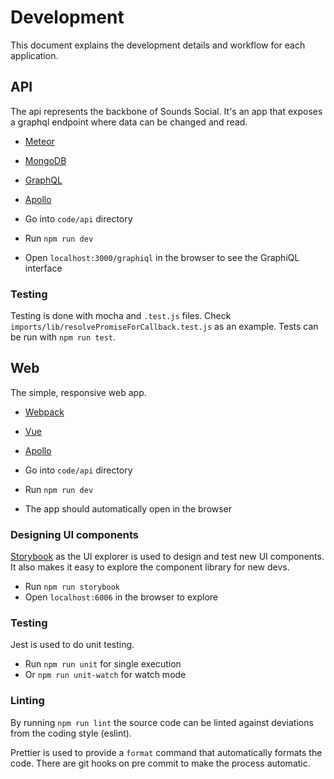 # Development 

This document explains the development details and workflow for each application.

## API

The api represents the backbone of Sounds Social. It's an app that exposes a graphql endpoint where data can be changed and read.

* [Meteor](https://www.meteor.com/)
* [MongoDB](https://www.mongodb.com)
* [GraphQL](https://www.graphql.com/)
* [Apollo](https://www.apollographql.com/)

* Go into `code/api` directory
* Run `npm run dev`
* Open `localhost:3000/graphiql` in the browser to see the GraphiQL interface

### Testing

Testing is done with mocha and `.test.js` files. Check `imports/lib/resolvePromiseForCallback.test.js` as an example.
Tests can be run with `npm run test`.

## Web

The simple, responsive web app.

* [Webpack](https://webpack.js.org/)
* [Vue](https://vuejs.org/)
* [Apollo](https://www.apollographql.com/)

* Go into `code/api` directory
* Run `npm run dev`
* The app should automatically open in the browser

### Designing UI components

[Storybook](https://storybook.js.org/) as the UI explorer is used to design and test
new UI components. It also makes it easy to explore the component library for new devs.

* Run `npm run storybook`
* Open `localhost:6006` in the browser to explore

### Testing

Jest is used to do unit testing.

* Run `npm run unit` for single execution
* Or `npm run unit-watch` for watch mode

### Linting

By running `npm run lint` the source code can be linted against deviations from the coding style (eslint).

Prettier is used to provide a `format` command that automatically formats the code. There are git hooks on
pre commit to make the process automatic.
